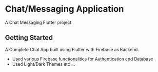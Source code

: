 # Chat/Messaging Application

A Chat Messaging Flutter project.

## Getting Started

A Complete Chat App built using Flutter with Firebase as Backend.

- Used various Firebase functionalities for Authentication and Database 
- Used Light/Dark Themes etc ...